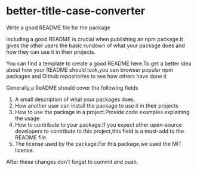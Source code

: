 # better-title-case-converter

Write a good README file for the package

Including a good README is crucial when publishing an npm package.It gives the other users the basic rundown of what your package does and how they can use it in their projects.

You can find a template to create a good README here.To get a better idea about how your README should look,you can browser popular npm packages and Github repositories to see how others have done it

Generally,a ReADME should cover the following fields

1. A small description of what your packages does.
2. How another user can install the package to use it in their projects
3. How to use the package in a project.Provide code examples explaining the usage
4. How to contribute to your package.If you expect other open-source developers
   to contribute to this project,this field is a must-add to the README file.
5. The license used by the package.For this package,we used the MIT license.

After these changes don't forget to commit and push.
